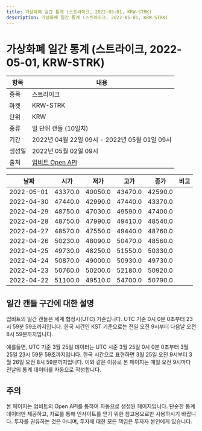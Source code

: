 ```yaml
---
title: 가상화폐 일간 통계 (스트라이크, 2022-05-01, KRW-STRK)
description: 가상화폐 일간 통계 (스트라이크, 2022-05-01, KRW-STRK)
---
```



가상화폐 일간 통계 (스트라이크, 2022-05-01, KRW-STRK)
===

|항목|내용|
|--|--|
|종목|스트라이크|
|마켓|KRW-STRK|
|단위|KRW|
|종류|일 단위 캔들 (10일치)|
|기간|2022년 04월 22일 09시 - 2022년 05월 01일 09시|
|생성일|2022년 05월 02일 09시|
|출처|[업비트 Open API](https://docs.upbit.com)|


|날짜|시가|저가|고가|종가|비고|
|--|--|--|--|--|--|
|2022-05-01|43370.0|40050.0|43470.0|42590.0|    |
|2022-04-30|47440.0|42990.0|47440.0|43370.0|    |
|2022-04-29|48750.0|47030.0|49590.0|47400.0|    |
|2022-04-28|48750.0|47990.0|49410.0|48540.0|    |
|2022-04-27|48570.0|47550.0|49440.0|48760.0|    |
|2022-04-26|50230.0|48090.0|50470.0|48560.0|    |
|2022-04-25|49730.0|48250.0|51550.0|50330.0|    |
|2022-04-24|50870.0|49000.0|50930.0|49730.0|    |
|2022-04-23|50760.0|50200.0|52180.0|50920.0|    |
|2022-04-22|51100.0|49510.0|54700.0|50790.0|    |


일간 캔들 구간에 대한 설명
---


업비트의 일간 캔들은 세계 협정시(UTC) 기준입니다. 
UTC 기준 0시 0분 0초부터 23시 59분 59초까지입니다. 
한국 시간인 KST 기준으로는 전일 오전 9시부터 다음날 오전 8시 59분까지입니다. 


예를들면, UTC 기준 3월 25일 데이터는 UTC 시준 3월 25일 0시 0분 0초부터 3월 25일 23시 59분 59초까지입니다. 
한국 시간으로 표현하면 3월 25일 오전 9시부터 3월 26일 오전 8시 59분까지입니다. 
이와 같은 이유로 본 페이지는 매일 오전 9시마다 전날의 통계 데이터를 자동으로 작성합니다. 


주의
---


본 페이지는 업비트의 Open API를 통하여 자동으로 생성된 페이지입니다. 
단순한 통계 데이터만 제공하고, 자료를 통해 인사이트를 얻기 위한 참고용으로만 사용하시기 바랍니다. 
투자를 권유하는 것은 아니며, 투자에 대한 모든 책임은 투자자 본인에게 있습니다. 
